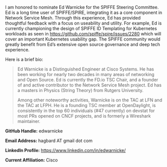 I am honored to nominate Ed Warnicke for the SPIFFE Steering Committee. Ed is a long time user of SPIFFE/SPIRE, integrating it as a core component in Network Service Mesh. Through this experience, Ed has provided thoughtful feedback with a focus on useability and utility. For example, Ed is currently championing the design of SPIFFE ID Templating for Kubernetes workloads as seen in https://github.com/spiffe/spire/issues/2280 which will cover an important Kubernetes usability gap. The SPIFFE community would greatly benefit from Ed’s extensive open source governance and deep tech experience. 

Here is a brief bio:

> Ed Warnicke is a Distinguished Engineer at Cisco Systems. He has been working for nearly two decades in many areas of networking and Open Source. Ed is currently the FD.io TSC Chair, and a founder of and active contributor to the Network Service Mesh project. Ed has a masters in Physics (String Theory) from Rutgers University.
> 
> Among other noteworthy activities, Warnicke is on the TAC at LFN and the TAC at LFPH. He is a founding TSC member at OpenDaylight, is consistently in the top 60 individuals (#47 currently) on devstat for most PRs opened on CNCF projects, and is formerly a Wireshark maintainer.



 **GitHub Handle:** edwarnicke


 **Email Address:** hagbard AT gmail dot com


 **LinkedIn Profile:** https://www.linkedin.com/in/edwarnicke/


 **Current Affiliation:** Cisco
